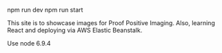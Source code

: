 npm run dev
npm run start

This site is to showcase images for Proof Positive Imaging.  Also, learning React and deploying via AWS Elastic Beanstalk.

Use node 6.9.4
